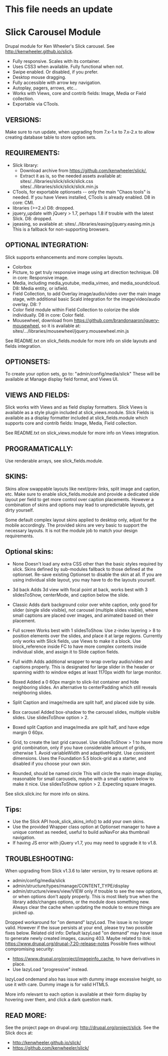 This file needs an update
===

Slick Carousel Module
================================================================================

Drupal module for Ken Wheeler's Slick carousel.
See http://kenwheeler.github.io/slick.

* Fully responsive. Scales with its container.
* Uses CSS3 when available. Fully functional when not.
* Swipe enabled. Or disabled, if you prefer.
* Desktop mouse dragging.
* Fully accessible with arrow key navigation.
* Autoplay, pagers, arrows, etc...
* Works with Views, core and contrib fields: Image, Media or Field collection.
* Exportable via CTools.



VERSIONS:
--------------------------------------------------------------------------------
Make sure to run update, when upgrading from 7.x-1.x to 7.x-2.x to allow
creating database table to store option sets.



REQUIREMENTS:
--------------------------------------------------------------------------------
- Slick library:
  * Download archive from https://github.com/kenwheeler/slick/,
  * Extract it as is, so the needed assets available at:
    sites/../libraries/slick/slick/slick.css
    sites/../libraries/slick/slick/slick.min.js
- CTools, for exportable optionsets -- only the main "Chaos tools" is needed.
  If you have Views installed, CTools is already enabled.
  D8 in core: CMI.
- libraries (>=2.x)
  D8: dropped.
- jquery_update with jQuery > 1.7, perhaps 1.8 if trouble with the latest Slick.
  D8: dropped.
- jqeasing, so available at:
  sites/../libraries/easing/jquery.easing.min.js
  This is a fallback for non-supporting browsers.



OPTIONAL INTEGRATION:
--------------------------------------------------------------------------------
Slick supports enhancements and more complex layouts.
- Colorbox
- Picture, to get truly responsive image using art direction technique.
  D8 in core: Responsive image.
- Media, including media_youtube, media_vimeo, and media_soundcloud.
  D8: Media entity, or isfield.
- Field Collection, to add Overlay image/audio/video over the main image stage,
  with additional basic Scald integration for the image/video/audio overlay.
  D8: ?
- Color field module within Field Collection to colorize the slide individually.
  D8 in core: Color field.
- Mousewheel, download from https://github.com/brandonaaron/jquery-mousewheel,
  so it is available at:
  sites/.../libraries/mousewheel/jquery.mousewheel.min.js

See README.txt on slick_fields.module for more info on slide layouts and fields
integration.



OPTIONSETS:
--------------------------------------------------------------------------------
To create your option sets, go to:
"admin/config/media/slick"
These will be available at Manage display field format, and Views UI.



VIEWS AND FIELDS:
--------------------------------------------------------------------------------
Slick works with Views and as field display formatters.
Slick Views is available as a style plugin included at slick_views.module.
Slick Fields is available as a display formatter included at slick_fields.module
which supports core and contrib fields: Image, Media, Field collection.

See README.txt on slick_views.module for more info on Views integration.



PROGRAMATICALLY:
--------------------------------------------------------------------------------
Use renderable arrays, see slick_fields.module.



SKINS:
--------------------------------------------------------------------------------
Skins allow swappable layouts like next/prev links, split image and caption, etc.
Make sure to enable slick_fields.module and provide a dedicated slide layout
per field to get more control over caption placements. However a combination of
skins and options may lead to unpredictable layouts, get dirty yourself.

Some default complex layout skins applied to desktop only, adjust for the mobile
accordingly. The provided skins are very basic to support the necessary layouts.
It is not the module job to match your design requirements.

Optional skins:
--------------
- None
  Doesn't load any extra CSS other than the basic styles required by slick.
  Skins defined by sub-modules fallback to those defined at the optionset.
  Re-save existing Optionset to disable the skin at all.
  If you are using individual slide layout, you may have to do the layouts
  yourself.

- 3d back
  Adds 3d view with focal point at back, works best with 3 slidesToShow,
  centerMode, and caption below the slide.

- Classic
  Adds dark background color over white caption, only good for slider (single
  slide visible), not carousel (multiple slides visible), where small captions
  are placed over images, and animated based on their placement.

- Full screen
  Works best with 1 slidesToShow. Use z-index layering > 8 to position elements
  over the slides, and place it at large regions. Currently only works with
  Slick fields, use Views to make it a block. Use block_reference inside FC to
  have more complex contents inside individual slide, and assign it to Slide
  caption fields.

- Full width
  Adds additional wrapper to wrap overlay audio/video and captions properly.
  This is designated for large slider in the header or spanning width to window
  edges at least 1170px width for large monitor.

- Boxed
  Added a 0 60px margin to slick-list container and hide neighboring slides.
  An alternative to centerPadding which still reveals neighboring slides.

- Split
  Caption and image/media are split half, and placed side by side.

- Box carousel
  Added box-shadow to the carousel slides, multiple visible slides. Use
  slidesToShow option > 2.

- Boxed split
  Caption and image/media are split half, and have edge margin 0 60px.

- Grid, to create the last grid carousel. Use slidesToShow > 1 to have more grid
  combination, only if you have considerable amount of grids, otherwise 1.
  Avoid variableWidth and adaptiveHeight. Use consistent dimensions.
  Uses the Foundation 5.5 block-grid as a starter, and disabled if you choose
  your own skin.

- Rounded, should be named circle
  This will circle the main image display, reasonable for small carousels, maybe
  with a small caption below to make it nice. Use slidesToShow option > 2.
  Expecting square images.

See slick.slick.inc for more info on skins.

Tips:
----
- Use the Slick API hook_slick_skins_info() to add your own skins.
- Use the provided Wrapper class option at Optionset manager to have a unique
  context as needed, useful to build asNavFor aka thumbnail navigation.
- If having JS error with jQuery v1.7, you may need to upgrade it to v1.8.



TROUBLESHOOTING:
--------------------------------------------------------------------------------
When upgrading from Slick v1.3.6 to later version, try to resave options at:
- admin/config/media/slick
- admin/structure/types/manage/CONTENT_TYPE/display
- admin/structure/views/view/VIEW
only if trouble to see the new options, or when options don't apply properly.
This is most likely true when the library adds/changes options, or the module
does something new.
Always clear the cache when updating the module to ensure things are picked up.

Dropped workaround for "on demand" lazyLoad. The issue is no longer valid.
However if the issue persists at your end, please try two possible fixes below.
Related old info:
Default lazyLoad "on demand" may have issue to generate newly created images,
causing 403.
Maybe related to itok: https://www.drupal.org/drupal-7.20-release-notes
Possible fixes without compromising security:
- https://www.drupal.org/project/imageinfo_cache, to have derivatives in place.
- Use lazyLoad "progressive" instead.

lazyLoad ondemand also has issue with dummy image excessive height, so use it
with care. Dummy image is for valid HTML5.

More info relevant to each option is available at their form display by hovering
over them, and click a dark question mark.



READ MORE:
--------------------------------------------------------------------------------
See the project page on drupal.org: http://drupal.org/project/slick.
See the Slick docs at:
- http://kenwheeler.github.io/slick/
- https://github.com/kenwheeler/slick/
